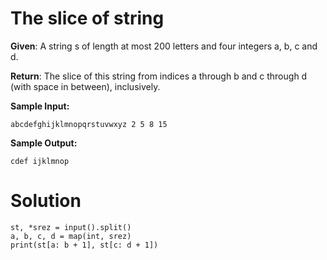 # The slice of string

**Given**: A string s of length at most 200 letters and four integers a, b, c and d.

**Return**: The slice of this string from indices a through b and c through d (with space in between), inclusively.

**Sample Input:**
```
abcdefghijklmnopqrstuvwxyz 2 5 8 15
```
**Sample Output:**
```
cdef ijklmnop
```
# Solution

```
st, *srez = input().split()
a, b, c, d = map(int, srez)
print(st[a: b + 1], st[c: d + 1])
```
